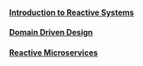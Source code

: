 #### [Introduction to Reactive Systems](https://github.com/bluething/rectivearchitecture/tree/master/introductiontoseactivesystems)

#### [Domain Driven Design](https://github.com/bluething/rectivearchitecture/tree/master/domaindrivendesign)

#### [Reactive Microservices](https://github.com/bluething/rectivearchitecture/tree/master/reactivemicroservices)
